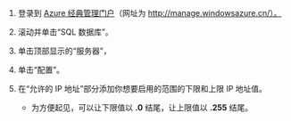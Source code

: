 <!--
../includes/sql-database-include-ip-address-22-v12portal.md

Latest Freshness check:  2016-03-21 , daleche.

As of circa 2015-09-04, the following topics might include this include:
/documentation/articles/sql-database-configure-firewall-settings/
/documentation/articles/sql-database-connect-query/

## Server-level firewall rules

### Add a server-level firewall rule through the new Azure portal
-->

1. 登录到 [Azure 经典管理门户](https://manage.windowsazure.cn)（网址为 http://manage.windowsazure.cn/）。

2. 滚动并单击“SQL 数据库”。

3. 单击顶部显示的“服务器”，

4. 单击“配置”。 

5. 在“允许的 IP 地址”部分添加你想要启用的范围的下限和上限 IP 地址值。
    - 为方便起见，可以让下限值以 **.0** 结尾，让上限值以 **.255** 结尾。

<!-- Image references. -->

[b21-FindServerInPortal]: ./media/sql-database-include-ip-address-22-v12portal/firewall-ip-b21-v12portal-findsvr.png

[b31-SettingsFirewallNavig]: ./media/sql-database-include-ip-address-22-v12portal/firewall-ip-b31-v12portal-settingsfirewall.png

[b41-AddRange]: ./media/sql-database-include-ip-address-22-v12portal/firewall-ip-b41-v12portal-addrange.png

<!--
These includes/ files are a sequenced set, but you can pick and choose:

../includes/sql-database-include-ip-address-22-v12portal.md
? ../includes/sql-database-include-ip-address-*.md
-->

<!---HONumber=Mooncake_0503_2016-->